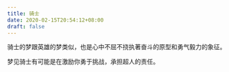```yaml
---
title: 骑士
date: 2020-02-15T20:54:12+08:00
draft: false
---
```


骑士的梦跟英雄的梦类似，也是心中不屈不挠执著奋斗的原型和勇气毅力的象征。

梦见骑士有可能是在激励你勇于挑战，承担超人的责任。

